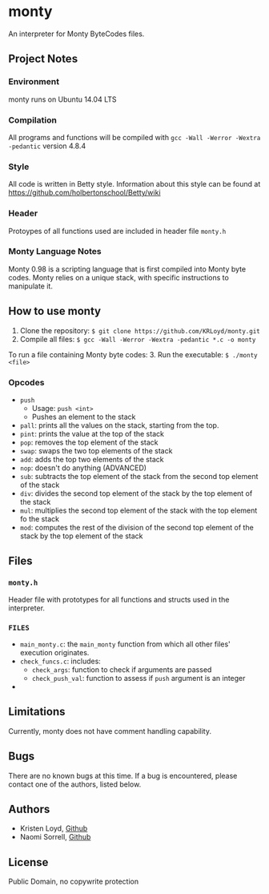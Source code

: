 # monty
An interpreter for Monty ByteCodes files.

## Project Notes
### Environment
monty runs on Ubuntu 14.04 LTS
### Compilation
All programs and functions will be compiled with `gcc -Wall -Werror -Wextra -pedantic` version 4.8.4
### Style
All code is written in Betty style. Information about this style can be found at https://github.com/holbertonschool/Betty/wiki
### Header
Protoypes of all functions used are included in header file `monty.h`
### Monty Language Notes
Monty 0.98 is a scripting language that is first compiled into Monty byte codes.
Monty relies on a unique stack, with specific instructions to manipulate it.

## How to use monty
1. Clone the repository: `$ git clone https://github.com/KRLoyd/monty.git`
2. Compile all files: `$ gcc -Wall -Werror -Wextra -pedantic *.c -o monty`

To run a file containing Monty byte codes:
3. Run the executable: `$ ./monty <file>`

### Opcodes
* `push`
  * Usage: `push <int>`
  * Pushes an element to the stack
* `pall`: prints all the values on the stack, starting from the top.
* `pint`: prints the value at the top of the stack
* `pop`: removes the top element of the stack
* `swap`: swaps the two top elements of the stack
* `add`: adds the top two elements of the stack
* `nop`: doesn't do anything
(ADVANCED)
* `sub`: subtracts the top element of the stack from the second top element of the stack
* `div`: divides the second top element of the stack by the top element of the stack
* `mul`: multiplies the second top element of the stack with the top element fo the stack
* `mod`: computes the rest of the division of the second top element of the stack by the top element of the stack

## Files
### `monty.h`
Header file with prototypes for all functions and structs used in the interpreter.
### `FILES`
* `main_monty.c`: the ``main_monty`` function from which all other files' execution originates.
* `check_funcs.c`: includes:
  * `check_args`: function to check if arguments are passed
  * `check_push_val`: function to assess if `push` argument is an integer
*   
## Limitations
Currently, monty does not have comment handling capability.

## Bugs
There are no known bugs at this time.
If a bug is encountered, please contact one of the authors, listed below.

## Authors
* Kristen Loyd, <a href='https://github.com/KRLoyd'>Github</a>
* Naomi Sorrell, <a href='https://github.com/NamoDawn'>Github</a>

## License
Public Domain, no copywrite protection